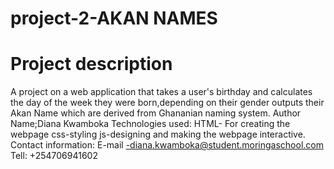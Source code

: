 # project-2-AKAN NAMES
# Project description
A project on a web application that takes a user's birthday and calculates the day of the week they were born,depending on their gender outputs their Akan Name which are derived from Ghananian naming system.
Author Name;Diana Kwamboka
Technologies used:
   HTML- For creating the webpage
   css-styling
    js-designing and making the webpage interactive.
   Contact information:
   E-mail -diana.kwamboka@student.moringaschool.com
   Tell: +254706941602
   
